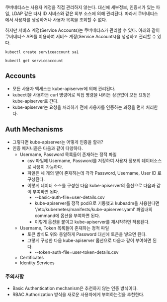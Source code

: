 쿠버네티스는 사용자 계정을 직접 관리하지 않는다.
대신에 세부정보, 인증서가 있는 파일, LDAP 같은 타사 ID 서비스와 같은 외부 소스에 의해 관리된다.
따라서 쿠버네티스에서 사용자를 생성하거나 사용자 목록을 조회할 수 없다.

하지만 서비스 계정(Service Accounts)는 쿠버네티스가 관리할 수 있다.
아래와 같이 쿠버네티스 API를 이용하여 서비스 계정(Service Accounts)을 생성하고 관리할 수 있다.
```shell
kubectl create serviceaccount sa1
```

```shell
kubectl get serviceaccount
```
## Accounts

- 모든 사용자 액세스는 kube-apiserver에 의해 관리된다.
- kubectl을 사용하든 curl 명령어로 직접 명령을 내리든 상관없이 모든 요청은 kube-apiserver로 간다.
- kube-apiserver는 요청을 처리하기 전에 사용자를 인증하는 과정을 먼저 처리한다.
## Auth Mechanisms

- 그렇다면 kube-apiserver는 어떻게 인증을 할까?
- 인증 메커니즘은 다음과 같이 다양하다.
	- Username, Password 목록들이 존재하는 정적 파일
		- csv 파일에 Username, Password를 저장하여 사용자 정보의 데이터소스로 사용이 가능하다.
		- 파일은 세 개의 열이 존재하는데 각각 Password, Username, User ID 로 구성된다.
		- 이렇게 데이터 소스를 구성한 다음 kube-apiserver의 옵션으로 다음과 같이 부여하면 된다.
			- --basic-auth-file=user-details.csv
			- kube-apiserver를 정적 pod으로 기동했고 kubeadm을 사용한다면 '/etc/kubernetes/manifests/kube-apiserver.yaml' 파일내의 command에 옵션을 부여하면 된다.
			- 이렇게 옵션을 붙이고 kube-apiserver를 재시작하면 적용된다.
	- Username, Token 목록들이 존재하는 정적 파일
		- 토큰 방식도 위와 동일하게 Password 대신에 토큰을 넣으면 된다.
		- 그렇게 구성한 다음 kube-apiserver 옵션으로 다음과 같이 부여하면 된다.
			- --token-auth-file=user-token-details.csv
	- Certificates 
	- Identity Services
### 주의사항

- Basic Authentication mechanism은 추천하지 않는 인증 방식이다.
- RBAC Authorization 방식을 새로운 사용자에게 부여하는것을 추천한다.